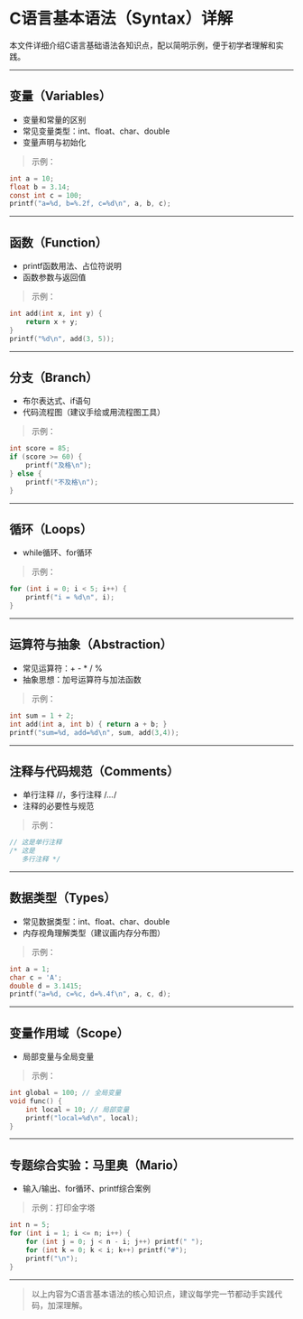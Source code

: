 # C语言基本语法（Syntax）详解

本文件详细介绍C语言基础语法各知识点，配以简明示例，便于初学者理解和实践。

---

## 变量（Variables）

- 变量和常量的区别
- 常见变量类型：int、float、char、double
- 变量声明与初始化

> 示例：

```c
int a = 10;
float b = 3.14;
const int c = 100;
printf("a=%d, b=%.2f, c=%d\n", a, b, c);
```

---

## 函数（Function）

- printf函数用法、占位符说明
- 函数参数与返回值

> 示例：

```c
int add(int x, int y) {
    return x + y;
}
printf("%d\n", add(3, 5));
```

---

## 分支（Branch）

- 布尔表达式、if语句
- 代码流程图（建议手绘或用流程图工具）

> 示例：

```c
int score = 85;
if (score >= 60) {
    printf("及格\n");
} else {
    printf("不及格\n");
}
```

---

## 循环（Loops）

- while循环、for循环

> 示例：

```c
for (int i = 0; i < 5; i++) {
    printf("i = %d\n", i);
}
```

---

## 运算符与抽象（Abstraction）

- 常见运算符：+ - * / %
- 抽象思想：加号运算符与加法函数

> 示例：

```c
int sum = 1 + 2;
int add(int a, int b) { return a + b; }
printf("sum=%d, add=%d\n", sum, add(3,4));
```

---

## 注释与代码规范（Comments）

- 单行注释 //，多行注释 /*...*/
- 注释的必要性与规范

> 示例：

```c
// 这是单行注释
/* 这是
   多行注释 */
```

---

## 数据类型（Types）

- 常见数据类型：int、float、char、double
- 内存视角理解类型（建议画内存分布图）

> 示例：

```c
int a = 1;
char c = 'A';
double d = 3.1415;
printf("a=%d, c=%c, d=%.4f\n", a, c, d);
```

---

## 变量作用域（Scope）

- 局部变量与全局变量

> 示例：

```c
int global = 100; // 全局变量
void func() {
    int local = 10; // 局部变量
    printf("local=%d\n", local);
}
```

---

## 专题综合实验：马里奥（Mario）

- 输入/输出、for循环、printf综合案例

> 示例：打印金字塔

```c
int n = 5;
for (int i = 1; i <= n; i++) {
    for (int j = 0; j < n - i; j++) printf(" ");
    for (int k = 0; k < i; k++) printf("#");
    printf("\n");
}
```

---

> 以上内容为C语言基本语法的核心知识点，建议每学完一节都动手实践代码，加深理解。
